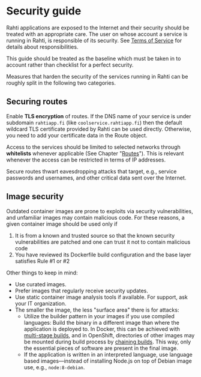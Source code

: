 # Security guide

Rahti applications are exposed to the Internet and
their security should be treated with an appropriate care.
The user on whose account a service is running in Rahti, is
responsible of its security. See [Terms of Service]() for details about
responsibilities.

This guide should be treated as the baseline which must be taken
in to account rather than checklist for a perfect security.

Measures that harden the security of the services running in Rahti can be
roughly split in the following two categories.

## Securing routes

Enable **TLS encryption** of routes. If the DNS name of your service is under
subdomain `rahtiapp.fi` (like `coolservice.rahtiapp.fi`) then the default
wildcard TLS certificate provided by Rahti can be used directly. Otherwise,
you need to add your certificate data in the Route object.

Access to the services should be limited to selected networks through
**whitelists** whenever applicable (See Chapter
"[Routes](../../tutorials/elemental_tutorial#route)"). This is relevant whenever
the access can be restricted in terms of IP addresses.

Secure routes thwart eavesdropping attacks that target, e.g., service passwords
and usernames, and other critical data sent over the Internet.

## Image security

Outdated container images are prone to exploits via security vulnerabilities,
and unfamiliar images may contain malicious code. For these reasons, a given container
image should be used only if

1. It is from a known and trusted source so that the known security
   vulnerabilities are patched and one can trust it not to contain malicious
   code
2. You have reviewed its Dockerfile build configuration and the base layer
   satisfies Rule #1 or #2

Other things to keep in mind:

* Use curated images.
* Prefer images that regularly receive security updates.
* Use static container image analysis tools if available. For support, ask your
  IT organization.
* The smaller the image, the less "surface area" there is for attacks:
  * Utilize the builder pattern in your images if you use compiled languages:
    Build the binary in a different image than where the application is
    deployed to. In Docker, this can be achieved with [multi-stage
    builds](https://docs.docker.com/develop/develop-images/multistage-build/),
    and in OpenShift, directories of other images may be mounted during build
    process by [chaining
    builds](https://docs.okd.io/3.11/dev_guide/builds/advanced_build_operations.html#dev-guide-chaining-builds).
    This way, only the essential pieces of software are present in the
    final image.
  * If the application is written in an interpreted language, use language
    based images—instead of installing Node.js on top of Debian image use,
    e.g., `node:8-debian`.

